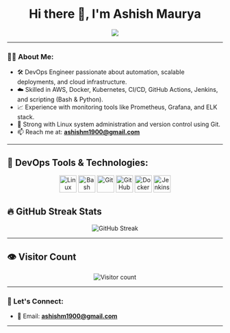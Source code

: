 <h1 align="center">Hi there 👋, I'm Ashish Maurya</h1>

<p align="center">
  <img src="https://readme-typing-svg.herokuapp.com?center=true&vCenter=true&multiline=true&lines=🚀+DevOps+Engineer;💻+Automation+%7C+CI%2FCD+%7C+Cloud+%7C+Monitoring;🔧+Docker+%7C+Kubernetes+%7C+Linux+%7C+AWS&center=true&width=1000&height=65" />
</p>


---

### 👨‍💻 About Me:

- 🛠 DevOps Engineer passionate about automation, scalable deployments, and cloud infrastructure.
- ☁️ Skilled in AWS, Docker, Kubernetes, CI/CD, GitHub Actions, Jenkins, and scripting (Bash & Python).
- 📈 Experience with monitoring tools like Prometheus, Grafana, and ELK stack.
- 🐧 Strong with Linux system administration and version control using Git.
- 📫 Reach me at: **ashishm1900@gmail.com**

---

## 💼 DevOps Tools & Technologies:

<p align="center">
  <img src="https://cdn.jsdelivr.net/gh/devicons/devicon/icons/linux/linux-original.svg" width="40" alt="Linux" />
  <img src="https://cdn.jsdelivr.net/gh/devicons/devicon/icons/bash/bash-original.svg" width="40" alt="Bash" />
  <img src="https://cdn.jsdelivr.net/gh/devicons/devicon/icons/git/git-original.svg" width="40" alt="Git" />
  <img src="https://cdn.jsdelivr.net/gh/devicons/devicon/icons/github/github-original.svg" width="40" alt="GitHub" />
  <img src="https://cdn.jsdelivr.net/gh/devicons/devicon/icons/docker/docker-original.svg" width="40" alt="Docker" />
  <img src="https://cdn.jsdelivr.net/gh/devicons/devicon/icons/jenkins/jenkins-original.svg" width="40" alt="Jenkins" />
</p>

## 🔥 GitHub Streak Stats

<p align="center">
  <img src="https://streak-stats.demolab.com?user=Ashishm0511&theme=tokyonight&hide_border=false" alt="GitHub Streak" />
</p>

---

## 👁️ Visitor Count

<p align="center">
  <img src="https://komarev.com/ghpvc/?username=Ashishm0511&label=Profile+Views&color=brightgreen&style=flat-square" alt="Visitor count" />
</p>

---

### 🤝 Let's Connect:

- 📧 Email: **ashishm1900@gmail.com**



---
